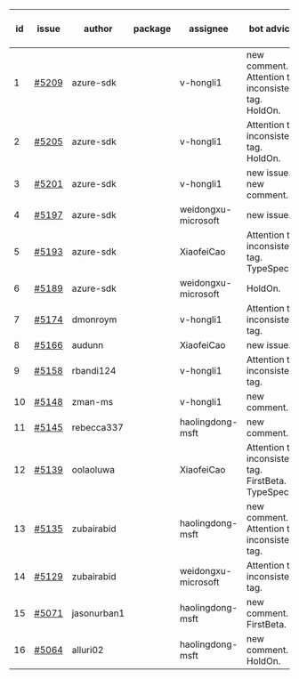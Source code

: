 | id | issue | author | package | assignee | bot advice | created date of issue | target release date | date from target |
| ------ | ------ | ------ | ------ | ------ | ------ | ------ | ------ | :-----: |
| 1 | [#5209](https://github.com/Azure/sdk-release-request/issues/5209) | azure-sdk |  | v-hongli1 | new comment. Attention to inconsistent tag. HoldOn. | 05-15 | 06-21 |  |
| 2 | [#5205](https://github.com/Azure/sdk-release-request/issues/5205) | azure-sdk |  | v-hongli1 | Attention to inconsistent tag. HoldOn. | 05-15 | 06-21 |  |
| 3 | [#5201](https://github.com/Azure/sdk-release-request/issues/5201) | azure-sdk |  | v-hongli1 | new issue. new comment. | 05-14 | 06-21 |  |
| 4 | [#5197](https://github.com/Azure/sdk-release-request/issues/5197) | azure-sdk |  | weidongxu-microsoft | new issue. | 05-09 | 05-24 |  |
| 5 | [#5193](https://github.com/Azure/sdk-release-request/issues/5193) | azure-sdk |  | XiaofeiCao | Attention to inconsistent tag. TypeSpec. | 05-09 | fail to get. |  |
| 6 | [#5189](https://github.com/Azure/sdk-release-request/issues/5189) | azure-sdk |  | weidongxu-microsoft | HoldOn. | 05-08 | 06-21 |  |
| 7 | [#5174](https://github.com/Azure/sdk-release-request/issues/5174) | dmonroym |  | v-hongli1 | Attention to inconsistent tag. | 04-30 | 05-24 |  |
| 8 | [#5166](https://github.com/Azure/sdk-release-request/issues/5166) | audunn |  | XiaofeiCao | new issue. | 04-29 | 05-24 |  |
| 9 | [#5158](https://github.com/Azure/sdk-release-request/issues/5158) | rbandi124 |  | v-hongli1 | Attention to inconsistent tag. | 04-24 | 05-24 |  |
| 10 | [#5148](https://github.com/Azure/sdk-release-request/issues/5148) | zman-ms |  | v-hongli1 | new comment. | 04-24 | 05-24 |  |
| 11 | [#5145](https://github.com/Azure/sdk-release-request/issues/5145) | rebecca337 |  | haolingdong-msft | new comment. | 04-23 | 05-24 |  |
| 12 | [#5139](https://github.com/Azure/sdk-release-request/issues/5139) | oolaoluwa |  | XiaofeiCao | Attention to inconsistent tag. FirstBeta. TypeSpec. | 04-16 | 05-24 |  |
| 13 | [#5135](https://github.com/Azure/sdk-release-request/issues/5135) | zubairabid |  | haolingdong-msft | new comment. Attention to inconsistent tag. | 04-12 | 05-24 |  |
| 14 | [#5129](https://github.com/Azure/sdk-release-request/issues/5129) | zubairabid |  | weidongxu-microsoft | Attention to inconsistent tag. | 04-12 | 05-24 |  |
| 15 | [#5071](https://github.com/Azure/sdk-release-request/issues/5071) | jasonurban1 |  | haolingdong-msft | new comment. FirstBeta. | 03-22 | 05-24 |  |
| 16 | [#5064](https://github.com/Azure/sdk-release-request/issues/5064) | alluri02 |  | haolingdong-msft | new comment. HoldOn. | 03-20 | 05-24 |  |
